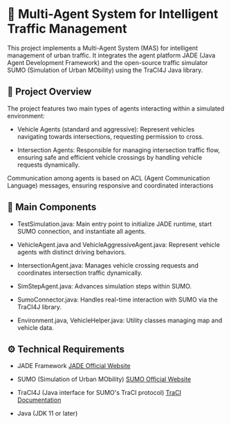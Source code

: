 # 🚗 Multi-Agent System for Intelligent Traffic Management

This project implements a Multi-Agent System (MAS) for intelligent management of urban traffic. It integrates the agent platform JADE (Java Agent Development Framework) and the open-source traffic simulator SUMO (Simulation of Urban MObility) using the TraCI4J Java library.

## 📌 Project Overview

The project features two main types of agents interacting within a simulated environment:

* Vehicle Agents (standard and aggressive): Represent vehicles navigating towards intersections, requesting permission to cross.

* Intersection Agents: Responsible for managing intersection traffic flow, ensuring safe and efficient vehicle crossings by handling vehicle requests dynamically.

Communication among agents is based on ACL (Agent Communication Language) messages, ensuring responsive and coordinated interactions

## 🚦 Main Components

* TestSimulation.java: Main entry point to initialize JADE runtime, start SUMO connection, and instantiate all agents.

* VehicleAgent.java and VehicleAggressiveAgent.java: Represent vehicle agents with distinct driving behaviors.

* IntersectionAgent.java: Manages vehicle crossing requests and coordinates intersection traffic dynamically.

* SimStepAgent.java: Advances simulation steps within SUMO.

* SumoConnector.java: Handles real-time interaction with SUMO via the TraCI4J library.

* Environment.java, VehicleHelper.java: Utility classes managing map and vehicle data.

## ⚙️ Technical Requirements

* JADE Framework
[JADE Official Website](https://jade.tilab.com/)

* SUMO (Simulation of Urban MObility)
[SUMO Official Website](https://eclipse.dev/sumo)

* TraCI4J (Java interface for SUMO's TraCI protocol)
[TraCI Documentation](https://github.com/egueli/TraCI4J)

* Java (JDK 11 or later)
